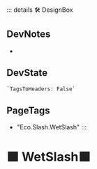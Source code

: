 ::: details 🛠 <dev>DesignBox</dev>

## DevNotes

-

## DevState

```py
`TagsToHeaders: False`
```

<h2>PageTags</h2>

- "Eco.Slash.WetSlash"
:::

# 🟩  <eco>WetSlash</eco>🟩



